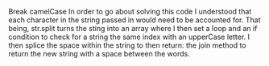 Break camelCase
In order to go about solving this code I understood that each character in the string passed in would need to be accounted for. That being, str.split turns the sting into an array where I then set a loop and an if condition to check for a string the same index with an upperCase letter. I then splice the space within the string to then return: the join method to return the new string with a space between the words.